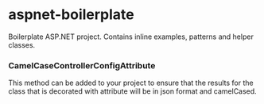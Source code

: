 # aspnet-boilerplate
Boilerplate ASP.NET project. Contains inline examples, patterns and helper classes. 

### CamelCaseControllerConfigAttribute
This method can be added to your project to ensure that the results for the class that is decorated with attribute will be in json format and camelCased.
